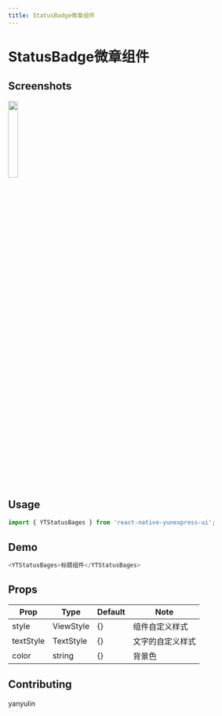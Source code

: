 ```yaml
---
title: StatusBadge微章组件
---
```


# StatusBadge微章组件

## Screenshots
<img src="/assets/statusbadge.jpg" width="20%" height="20%"> 

## Usage

```js
import { YTStatusBages } from 'react-native-yunexpress-ui';
```

## Demo

```js
<YTStatusBages>标题组件</YTStatusBages>
```

## Props
| Prop | Type | Default | Note |
|---|---|---|---|
| style | ViewStyle | {} | 组件自定义样式
| textStyle | TextStyle | {} | 文字的自定义样式
| color | string | {} | 背景色


## Contributing

yanyulin
